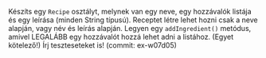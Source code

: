 Készíts egy `Recipe` osztályt, melynek van egy neve, egy hozzávalók listája
és egy leírása (minden String típusú). Receptet létre lehet hozni csak a neve
alapján, vagy név és leírás alapján.
Legyen egy `addIngredient()` metódus, amivel LEGALÁBB egy hozzávalót hozzá lehet
adni a listához. (Egyet kötelező!)
Írj teszteseteket is!
(commit: ex-w07d05)